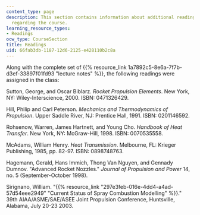 ```yaml
---
content_type: page
description: This section contains information about additional reading materials
  regarding the course.
learning_resource_types:
- Readings
ocw_type: CourseSection
title: Readings
uid: 66fab3db-1187-12d6-2125-e428110b2c8a
---
```


Along with the complete set of {{% resource_link 1a7892c5-8e6a-7f7b-d3ef-33897f01fd93 "lecture notes" %}}, the following readings were assigned in the class:

Sutton, George, and Oscar Biblarz. _Rocket Propulsion Elements_. New York, NY: Wiley-Interscience, 2000. ISBN: 0471326429.

Hill, Philip and Carl Peterson. _Mechanics and Thermodynamics of Propulsion_. Upper Saddle River, NJ: Prentice Hall, 1991. ISBN: 0201146592.

Rohsenow, Warren, James Hartnett, and Young Cho. _Handbook of Heat Transfer_. New York, NY: McGraw-Hill, 1998. ISBN: 0070535558.

McAdams, William Henry. _Heat Transmission_. Melbourne, FL: Krieger Publishing, 1985, pp. 82-97. ISBN: 0898748763.

Hagemann, Gerald, Hans Immich, Thong Van Nguyen, and Gennady Dumnov. "Advanced Rocket Nozzles." _Journal of Propulsion and Power_ 14, no. 5 (September-October 1998).

Sirignano, William. "{{% resource_link "297e3feb-016e-4dd4-a4ad-57d54eee2949" "Current Status of Spray Combustion Modelling" %}}." 39th AIAA/ASME/SAE/ASEE Joint Propulsion Conference, Huntsville, Alabama, July 20-23 2003.